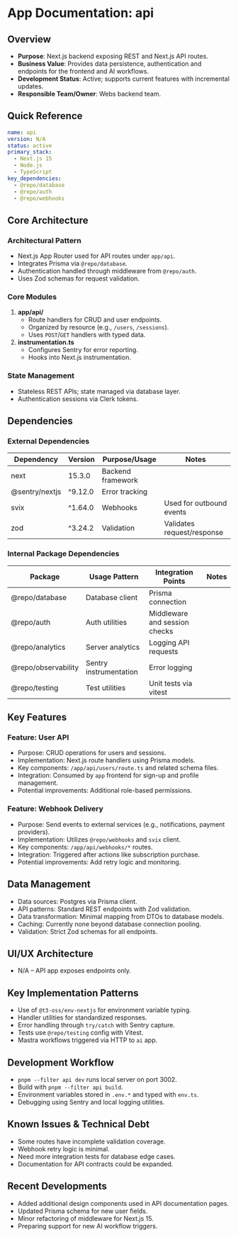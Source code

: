 # App Documentation: api

## Overview
- **Purpose**: Next.js backend exposing REST and Next.js API routes.
- **Business Value**: Provides data persistence, authentication and endpoints for the frontend and AI workflows.
- **Development Status**: Active; supports current features with incremental updates.
- **Responsible Team/Owner**: Webs backend team.

## Quick Reference
```yaml
name: api
version: N/A
status: active
primary_stack:
  - Next.js 15
  - Node.js
  - TypeScript
key_dependencies:
  - @repo/database
  - @repo/auth
  - @repo/webhooks
```

## Core Architecture

### Architectural Pattern
- Next.js App Router used for API routes under `app/api`.
- Integrates Prisma via `@repo/database`.
- Authentication handled through middleware from `@repo/auth`.
- Uses Zod schemas for request validation.

### Core Modules
1. **app/api/**
   - Route handlers for CRUD and user endpoints.
   - Organized by resource (e.g., `/users`, `/sessions`).
   - Uses `POST`/`GET` handlers with typed data.
2. **instrumentation.ts**
   - Configures Sentry for error reporting.
   - Hooks into Next.js instrumentation.

### State Management
- Stateless REST APIs; state managed via database layer.
- Authentication sessions via Clerk tokens.

## Dependencies

### External Dependencies
| Dependency | Version | Purpose/Usage | Notes |
|------------|---------|--------------|-------|
| next | 15.3.0 | Backend framework | |
| @sentry/nextjs | ^9.12.0 | Error tracking | |
| svix | ^1.64.0 | Webhooks | Used for outbound events |
| zod | ^3.24.2 | Validation | Validates request/response |

### Internal Package Dependencies
| Package | Usage Pattern | Integration Points | Notes |
|-----------|---------------|-------------------|-------|
| @repo/database | Database client | Prisma connection | |
| @repo/auth | Auth utilities | Middleware and session checks | |
| @repo/analytics | Server analytics | Logging API requests | |
| @repo/observability | Sentry instrumentation | Error logging | |
| @repo/testing | Test utilities | Unit tests via vitest | |

## Key Features

### Feature: User API
- Purpose: CRUD operations for users and sessions.
- Implementation: Next.js route handlers using Prisma models.
- Key components: `/app/api/users/route.ts` and related schema files.
- Integration: Consumed by `app` frontend for sign-up and profile management.
- Potential improvements: Additional role-based permissions.

### Feature: Webhook Delivery
- Purpose: Send events to external services (e.g., notifications, payment providers).
- Implementation: Utilizes `@repo/webhooks` and `svix` client.
- Key components: `/app/api/webhooks/*` routes.
- Integration: Triggered after actions like subscription purchase.
- Potential improvements: Add retry logic and monitoring.

## Data Management
- Data sources: Postgres via Prisma client.
- API patterns: Standard REST endpoints with Zod validation.
- Data transformation: Minimal mapping from DTOs to database models.
- Caching: Currently none beyond database connection pooling.
- Validation: Strict Zod schemas for all endpoints.

## UI/UX Architecture
- N/A – API app exposes endpoints only.

## Key Implementation Patterns
- Use of `@t3-oss/env-nextjs` for environment variable typing.
- Handler utilities for standardized responses.
- Error handling through `try/catch` with Sentry capture.
- Tests use `@repo/testing` config with Vitest.
- Mastra workflows triggered via HTTP to `ai` app.

## Development Workflow
- `pnpm --filter api dev` runs local server on port 3002.
- Build with `pnpm --filter api build`.
- Environment variables stored in `.env.*` and typed with `env.ts`.
- Debugging using Sentry and local logging utilities.

## Known Issues & Technical Debt
- Some routes have incomplete validation coverage.
- Webhook retry logic is minimal.
- Need more integration tests for database edge cases.
- Documentation for API contracts could be expanded.

## Recent Developments
- Added additional design components used in API documentation pages.
- Updated Prisma schema for new user fields.
- Minor refactoring of middleware for Next.js 15.
- Preparing support for new AI workflow triggers.
